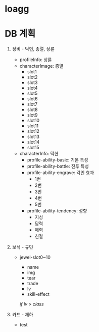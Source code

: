 # loagg

DB 계획
=============
1. 장비 - 덕현, 종열, 상륜
    * profileInfo: 상륜
    * characterImage: 종열
      * slot1
      * slot2
      * slot3
      * slot4
      * slot5
      * slot6
      * slot7
      * slot8
      * slot9
      * slot10
      * slot11
      * slot12
      * slot13
      * slot14
      * slot15
    * characterInfo: 덕현
      * profile-ability-basic: 기본 특성
      * profile-ability-battle: 전투 특성
      * profile-ability-engrave: 각인 효과
        * 1번
        * 2번
        * 3번
        * 4번
        * 5번
      * profile-ability-tendency: 성향
        * 지성
        * 담력
        * 매력
        * 친절
2. 보석 - 규민
   * jewel-slot0~10
     * name
     * img
     * tear
     * trade
     * lv
     * skill-effect
     
     *if lv > class*

3. 카드 - 재하
   * test
